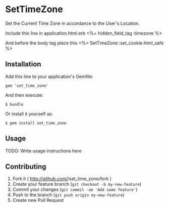 # SetTimeZone

Set the Current Time Zone in accordance to the User's Location.

Include this line in application.html.erb 
<%= hidden_field_tag :timezone %>

And before the body tag place this
<%= SetTimeZone::set_cookie.html_safe %>


## Installation

Add this line to your application's Gemfile:

    gem 'set_time_zone'

And then execute:

    $ bundle

Or install it yourself as:

    $ gem install set_time_zone

## Usage

TODO: Write usage instructions here

## Contributing

1. Fork it ( http://github.com/<my-github-username>/set_time_zone/fork )
2. Create your feature branch (`git checkout -b my-new-feature`)
3. Commit your changes (`git commit -am 'Add some feature'`)
4. Push to the branch (`git push origin my-new-feature`)
5. Create new Pull Request
